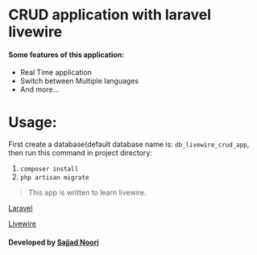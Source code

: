 # CRUD application with laravel livewire

#### Some features of this application:

- Real Time application
- Switch between Multiple languages
- And more...

# Usage:

First create a database(default database name is: `db_livewire_crud_app`, then run this command in project directory:

1. `composer install`
2. `php artisan migrate`

> This app is written to learn livewire.

[Laravel](https://laravel.com)

[Livewire](https://laravel-livewire.com)

#### Developed by [Sajjad Noori](mailto:sajjad.n18@outlook.com)
